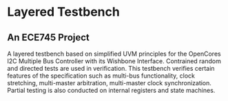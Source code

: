 # Layered Testbench 
## An ECE745 Project
A layered testbench based on simplified UVM principles for the OpenCores I2C Multiple Bus Controller with its Wishbone Interface. Contrained random and directed tests are used in verification. This testbench verifies certain features of the specification such as multi-bus functionality, clock stretching, multi-master arbitration, multi-master clock synchronization. Partial testing is also conducted on internal registers and state machines.
